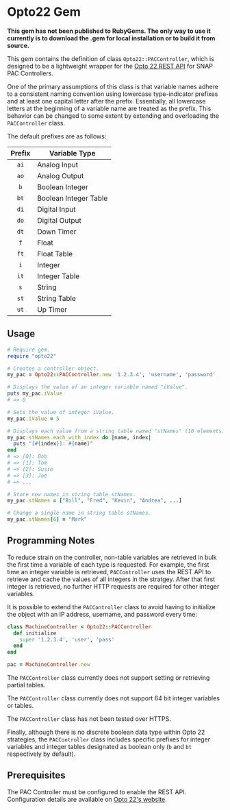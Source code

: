 # Opto22 Gem

**This gem has not been published to RubyGems. The only way to use it currently
is to download the .gem for local installation or to build it from source.**

This gem contains the definition of class `Opto22::PACController`, which is
designed to be a lightweight wrapper for the
[Opto 22 REST API](https://goo.gl/h6uTmW) for SNAP PAC Controllers.

One of the primary assumptions of this class is that variable names adhere to a
consistent naming convention using lowercase type-indicator prefixes and at
least one capital letter after the prefix. Essentially, all lowercase letters at
the beginning of a variable name are treated as the prefix. This behavior can be
changed to some extent by extending and overloading the `PACController` class.

The default prefixes are as follows:

| Prefix | Variable Type         |
|:------:|-----------------------|
| `ai`   | Analog Input          |
| `ao`   | Analog Output         |
| `b`    | Boolean Integer       |
| `bt`   | Boolean Integer Table |
| `di`   | Digital Input         |
| `do`   | Digital Output        |
| `dt`   | Down Timer            |
| `f`    | Float                 |
| `ft`   | Float Table           |
| `i`    | Integer               |
| `it`   | Integer Table         |
| `s`    | String                |
| `st`   | String Table          |
| `ut`   | Up Timer              |

## Usage

```ruby
# Require gem.
require "opto22"

# Creates a controller object.
my_pac = Opto22::PACController.new '1.2.3.4', 'username', 'password'

# Displays the value of an integer variable named "iValue".
puts my_pac.iValue
# => 0

# Sets the value of integer iValue.
my_pac.iValue = 5

# Displays each value from a string table named "stNames" (10 elements).
my_pac.stNames.each_with_index do |name, index|
  puts "[#{index}]: #{name}"
end
# => [0]: Bob
# => [1]: Tom
# => [2]: Susie
# => [3]: Joe
# => ...

# Store new names in string table stNames.
my_pac.stNames = ["Bill", "Fred", "Kevin", "Andrea", ...]

# Change a single name in string table stNames.
my_pac.stNames[6] = "Mark"
```

## Programming Notes

To reduce strain on the controller, non-table variables are retrieved in bulk
the first time a variable of each type is requested. For example, the first time
an integer variable is retrieved, `PACController` uses the REST API to retrieve
and cache the values of all integers in the stratgey. After that first integer
is retrieved, no further HTTP requests are required for other integer variables.

It is possible to extend the `PACController` class to avoid having to initialize
the object with an IP address, username, and password every time:

```ruby
class MachineController < Opto22::PACController
  def initialize
    super '1.2.3.4', 'user', 'pass'
  end
end

pac = MachineController.new
```

The `PACController` class currently does not support setting or retrieving
partial tables.

The `PACController` class currently does not support 64 bit integer variables or
tables.

The `PACController` class has not been tested over HTTPS.

Finally, although there is no discrete boolean data type within Opto 22
strategies, the `PACController` class includes specific prefixes for integer
variables and integer tables designated as boolean only (`b` and `bt`
respectively by default).

## Prerequisites

The PAC Controller must be configured to enable the REST API. Configuration
details are available on [Opto 22's website](https://goo.gl/7VdM6s).